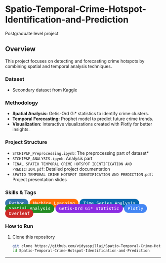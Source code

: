 # Spatio-Temporal-Crime-Hotspot-Identification-and-Prediction
Postgraduate level project

## Overview  
This project focuses on detecting and forecasting crime hotspots by combining spatial and temporal analysis techniques.  

### **Dataset**
- Secondary dataset from Kaggle  

### **Methodology**
- **Spatial Analysis:** Getis-Ord Gi* statistics to identify crime clusters.  
- **Temporal Forecasting:** Prophet model to predict future crime trends.  
- **Visualization:** Interactive visualizations created with Plotly for better insights.  

### **Project Structure**
- `STCHIP&P_Preprocessing.ipynb`: The preprocessing part of dataset*  
- `STCHIP&P_ANALYSIS.ipynb`: Analysis part 
- `FINAL SPATIO TEMPORAL CRIME HOTSPOT IDENTIFICATION AND PREDICTION.pdf`: Detailed project documentation  
- `SPATIO TEMPORAL CRIME HOTSPOT IDENTIFICATION AND PREDICTION.pdf`: Project presentation slides
  
### Skills & Tags  


<p>
  <kbd style="background-color:#3776AB; color:white; padding:6px 12px; border-radius:25px; font-size:14px;">Python</kbd>
  <kbd style="background-color:#FF6F00; color:white; padding:6px 12px; border-radius:25px; font-size:14px;">Machine Learning</kbd>
  <kbd style="background-color:#0769AD; color:white; padding:6px 12px; border-radius:25px; font-size:14px;">Time Series Analysis</kbd>
  <kbd style="background-color:#228B22; color:white; padding:6px 12px; border-radius:25px; font-size:14px;">Spatial Analysis</kbd>
  <kbd style="background-color:#8A2BE2; color:white; padding:6px 12px; border-radius:25px; font-size:14px;">Getis-Ord Gi* Statistic</kbd>
  <kbd style="background-color:#4285F4; color:white; padding:6px 12px; border-radius:25px; font-size:14px;">Plotly</kbd>
  <kbd style="background-color:#CC2927; color:white; padding:6px 12px; border-radius:25px; font-size:14px;">Overleaf</kbd>
</p>




### **How to Run**
1. Clone this repository  
   ```bash
   git clone https://github.com/vidyaspillai/Spatio-Temporal-Crime-Hotspot-Identification-and-Prediction.git
   cd Spatio-Temporal-Crime-Hotspot-Identification-and-Prediction

---
